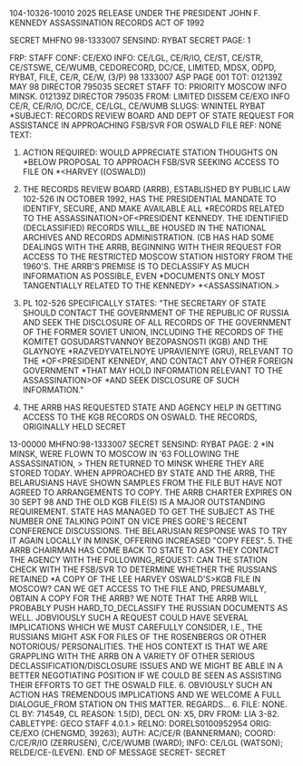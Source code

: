 104-10326-10010
2025 RELEASE UNDER THE PRESIDENT JOHN F. KENNEDY ASSASSINATION RECORDS ACT OF 1992

SECRET
MHFNO
98-1333007
SENSIND: RYBAT
SECRET
PAGE:
1

FRP:
STAFF
CONF: CE/EXO
INFO: CE/LGL, CE/R/IO, CE/ST, CE/STR, CE/STSWE,
CE/WUMB, CEDORECORD, DC/CE, LIMITED, MDSX, ODPD, RYBAT, FILE, CE/R, CE/W,
(3/P)
98 1333007
ASP
PAGE 001
TOT: 012139Z MAY 98
DIRECTOR 795035
SECRET
STAFF
TO: PRIORITY MOSCOW INFO MINSK.
012139Z DIRECTOR 795035
FROM: LIMITED DISSEM CE/EXO INFO CE/R, CE/R/IO, DC/CE, CE/LGL,
CE/WUMB
SLUGS: WNINTEL RYBAT
*SUBJECT: <ASSASSINATIONS>RECORDS REVIEW BOARD AND DEPT OF STATE
REQUEST FOR ASSISTANCE IN APPROACHING FSB/SVR FOR OSWALD FILE
REF: NONE
TEXT:
1. ACTION REQUIRED: WOULD APPRECIATE STATION THOUGHTS ON
*BELOW PROPOSAL TO APPROACH FSB/SVR SEEKING ACCESS TO FILE ON<LEE>
*<HARVEY ((OSWALD))

2. THE <ASSASSINATIONS>RECORDS REVIEW BOARD (ARRB),
ESTABLISHED BY PUBLIC LAW 102-526 IN OCTOBER 1992, HAS THE
PRESIDENTIAL MANDATE TO IDENTIFY, SECURE, AND MAKE AVAILABLE ALL
*RECORDS RELATED TO THE ASSASSINATION>OF<PRESIDENT KENNEDY. THE
IDENTIFIED (DECLASSIFIED) RECORDS WILL_BE HOUSED IN THE NATIONAL
ARCHIVES AND RECORDS ADMINISTRATION. (CB HAS HAD SOME DEALINGS
WITH THE ARRB, BEGINNING WITH THEIR REQUEST FOR ACCESS TO THE
RESTRICTED MOSCOW STATION HISTORY FROM THE 1960'S. THE ARRB'S
PREMISE IS TO DECLASSIFY AS MUCH INFORMATION AS POSSIBLE, EVEN
*DOCUMENTS ONLY MOST TANGENTIALLY RELATED TO THE KENNEDY>
*<ASSASSINATION.>
3. PL 102-526 SPECIFICALLY STATES:
"THE SECRETARY OF STATE SHOULD CONTACT THE GOVERNMENT OF THE
REPUBLIC OF RUSSIA AND SEEK THE DISCLOSURE OF ALL RECORDS OF THE
GOVERNMENT OF THE FORMER SOVIET UNION, INCLUDING THE RECORDS OF
THE KOMITET GOSUDARSTVAΝΝΟΥ ΒΕΖOPASNOSTI (KGB) AND THE GLAYNOYE
*RAZVEDYVATELNOYE UPRAVIENIYE (GRU), RELEVANT TO THE<ASSASSINATION>
*OF<PRESIDENT KENNEDY, AND CONTACT ANY OTHER FOREIGN GOVERNMENT
*THAT MAY HOLD INFORMATION RELEVANT TO THE ASSASSINATION>OF
*<PRESIDENT KENNEDY>AND SEEK DISCLOSURE OF SUCH INFORMATION."
4. THE ARRB HAS REQUESTED STATE AND AGENCY HELP IN GETTING
ACCESS TO THE KGB RECORDS ON OSWALD. THE RECORDS, ORIGINALLY HELD
SECRET

13-00000
MHFNO:98-1333007
SECRET
SENSIND: RYBAT
PAGE:
2
*IN MINSK, WERE FLOWN TO MOSCOW IN '63 FOLLOWING THE ASSASSINATION, >
THEN RETURNED TO MINSK WHERE THEY ARE STORED TODAY. WHEN
APPROACHED BY STATE AND THE ARRB, THE BELARUSIANS HAVE SHOWN
SAMPLES FROM THE FILE BUT HAVE NOT AGREED TO ARRANGEMENTS TO COPY.
THE ARRB CHARTER EXPIRES ON 30 SEPT 98 AND THE OLD KGB FILE(S) IS
A MAJOR OUTSTANDING REQUIREMENT. STATE HAS MANAGED TO GET THE
SUBJECT AS THE NUMBER ONE TALKING POINT ON VICE PRES GORE'S RECENT
CONFERENCE DISCUSSIONS. THE BELARUSIAN RESPONSE WAS TO TRY IT
AGAIN LOCALLY IN MINSK, OFFERING INCREASED "COPY FEES".
5. THE ARRB CHAIRMAN HAS COME BACK TO STATE TO ASK THEY
CONTACT THE AGENCY WITH THE FOLLOWING_REQUEST: CAN THE STATION
CHECK WITH THE FSB/SVR TO DETERMINE WHETHER THE RUSSIANS RETAINED
*A COPY OF THE LEE HARVEY OSWALD'S>KGB FILE IN MOSCOW? CAN WE GET
ACCESS TO THE FILE AND, PRESUMABLY, OBTAIN A COPY FOR THE ARRB?
WE NOTE THAT THE ARRB WILL PROBABLY PUSH HARD_TO_DECLASSIFY THE
RUSSIAN DOCUMENTS AS WELL. JOBVIOUSLY SUCH A REQUEST COULD HAVE
SEVERAL IMPLICATIONS WHICH WE MUST CAREFULLY CONSIDER, I.E., THE
RUSSIANS MIGHT ASK FOR FILES OF THE ROSENBERGS OR OTHER NOTORIOUS/
PERSONALITIES. THE HOS CONTEXT IS THAT WE ARE GRAPPLING WITH THE
ARRB ON A VARIETY OF OTHER SERIOUS DECLASSIFICATION/DISCLOSURE
ISSUES AND WE MIGHT BE ABLE IN A BETTER NEGOTIATING POSITION IF WE
COULD BE SEEN AS ASSISTING THEIR EFFORTS TO GET THE OSWALD FILE.
6. OBVIOUSLY SUCH AN ACTION HAS TREMENDOUS IMPLICATIONS AND
WE WELCOME A FULL DIALOGUE_FROM STATION ON THIS MATTER.
REGARDS...
6. FILE: NONE. CL BY: 714549, CL REASON: 1.5(D), DECL
ON: X5, DRV FROM: LIA 3-82.
CABLETYPE: GECO STAFF 4.0.1.>
RELNO: DORELS0100952954
ORIG: CE/EXO (CHENGMD, 39263); AUTH: AC/CE/R (BANNERMAN); COORD:
C/CE/R/IO (ZERRUSEN), C/CE/WUMB (WARD); INFO: CE/LGL (WATSON);
RELDE/CE-(LEVEN).
END OF MESSAGE
SECRET-
SECRET
